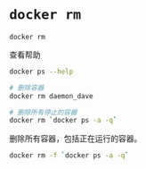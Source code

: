 # `docker rm`

`docker rm`

查看帮助

```bash
docker ps --help
```

```bash
# 删除容器
docker rm daemon_dave

# 删除所有停止的容器
docker rm `docker ps -a -q`
```

删除所有容器，包括正在运行的容器。

```bash
docker rm -f `docker ps -a -q`
```

